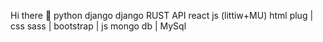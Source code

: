 Hi there 👋
  python 
  django 
  django RUST API
  react js (littiw+MU)
  html plug | css sass | bootstrap | js 
  mongo db | MySql
